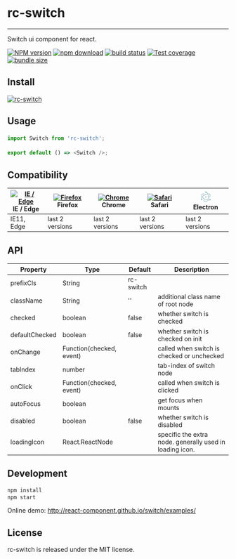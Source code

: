 # rc-switch

---

Switch ui component for react.

[![NPM version][npm-image]][npm-url]
[![npm download][download-image]][download-url]
[![build status][github-actions-image]][github-actions-url]
[![Test coverage][codecov-image]][codecov-url]
[![bundle size][bundlephobia-image]][bundlephobia-url]

[npm-image]: http://img.shields.io/npm/v/rc-switch.svg?style=flat-square
[npm-url]: http://npmjs.org/package/rc-switch
[travis-image]: https://img.shields.io/travis/react-component/switch/master?style=flat-square
[travis-url]: https://travis-ci.com/react-component/switch
[github-actions-image]: https://github.com/react-component/switch/workflows/CI/badge.svg
[github-actions-url]: https://github.com/react-component/switch/actions
[codecov-image]: https://img.shields.io/codecov/c/github/react-component/switch/master.svg?style=flat-square
[codecov-url]: https://app.codecov.io/gh/react-component/switch
[david-url]: https://david-dm.org/react-component/switch
[david-image]: https://david-dm.org/react-component/switch/status.svg?style=flat-square
[david-dev-url]: https://david-dm.org/react-component/switch?type=dev
[david-dev-image]: https://david-dm.org/react-component/switch/dev-status.svg?style=flat-square
[download-image]: https://img.shields.io/npm/dm/rc-switch.svg?style=flat-square
[download-url]: https://npmjs.org/package/rc-switch
[bundlephobia-url]: https://bundlephobia.com/package/rc-switch
[bundlephobia-image]: https://badgen.net/bundlephobia/minzip/rc-switch

## Install

[![rc-switch](https://nodei.co/npm/rc-switch.png)](https://npmjs.org/package/rc-switch)

## Usage

```js
import Switch from 'rc-switch';

export default () => <Switch />;
```

## Compatibility

| [<img src="https://raw.githubusercontent.com/alrra/browser-logos/master/src/edge/edge_48x48.png" alt="IE / Edge" width="24px" height="24px" />](http://godban.github.io/browsers-support-badges/)<br>IE / Edge | [<img src="https://raw.githubusercontent.com/alrra/browser-logos/master/src/firefox/firefox_48x48.png" alt="Firefox" width="24px" height="24px" />](http://godban.github.io/browsers-support-badges/)<br>Firefox | [<img src="https://raw.githubusercontent.com/alrra/browser-logos/master/src/chrome/chrome_48x48.png" alt="Chrome" width="24px" height="24px" />](http://godban.github.io/browsers-support-badges/)<br>Chrome | [<img src="https://raw.githubusercontent.com/alrra/browser-logos/master/src/safari/safari_48x48.png" alt="Safari" width="24px" height="24px" />](http://godban.github.io/browsers-support-badges/)<br>Safari | [<img src="https://raw.githubusercontent.com/alrra/browser-logos/master/src/electron/electron_48x48.png" alt="Electron" width="24px" height="24px" />](http://godban.github.io/browsers-support-badges/)<br>Electron |
| -------------------------------------------------------------------------------------------------------------------------------------------------------------------------------------------------------------- | ---------------------------------------------------------------------------------------------------------------------------------------------------------------------------------------------------------------- | ------------------------------------------------------------------------------------------------------------------------------------------------------------------------------------------------------------ | ------------------------------------------------------------------------------------------------------------------------------------------------------------------------------------------------------------ | -------------------------------------------------------------------------------------------------------------------------------------------------------------------------------------------------------------------- |
| IE11, Edge                                                                                                                                                                                                     | last 2 versions                                                                                                                                                                                                  | last 2 versions                                                                                                                                                                                              | last 2 versions                                                                                                                                                                                              | last 2 versions                                                                                                                                                                                                      |

## API

| Property       | Type                     | Default   | Description                                              |
| -------------- | ------------------------ | --------- | -------------------------------------------------------- |
| prefixCls      | String                   | rc-switch |                                                          |
| className      | String                   | ''        | additional class name of root node                       |
| checked        | boolean                  | false     | whether switch is checked                                |
| defaultChecked | boolean                  | false     | whether switch is checked on init                        |
| onChange       | Function(checked, event) |           | called when switch is checked or unchecked               |
| tabIndex       | number                   |           | tab-index of switch node                                 |
| onClick        | Function(checked, event) |           | called when switch is clicked                            |
| autoFocus      | boolean                  |           | get focus when mounts                                    |
| disabled       | boolean                  | false     | whether switch is disabled                               |
| loadingIcon    | React.ReactNode          |           | specific the extra node. generally used in loading icon. |

## Development

```
npm install
npm start
```

Online demo: http://react-component.github.io/switch/examples/

## License

rc-switch is released under the MIT license.
